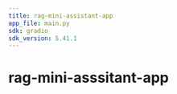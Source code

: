 ```yaml
---
title: rag-mini-assistant-app
app_file: main.py
sdk: gradio
sdk_version: 5.41.1
---
```

# rag-mini-asssitant-app